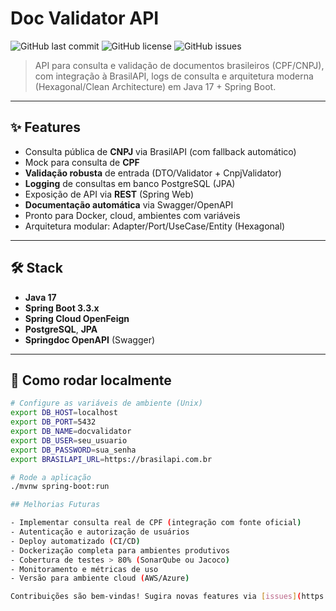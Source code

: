 # Doc Validator API

![GitHub last commit](https://img.shields.io/github/last-commit/rsiqueira011/doc-validator)
![GitHub license](https://img.shields.io/github/license/rsiqueira011/doc-validator)
![GitHub issues](https://img.shields.io/github/issues/rsiqueira011/doc-validator)

> API para consulta e validação de documentos brasileiros (CPF/CNPJ), com integração à BrasilAPI, logs de consulta e arquitetura moderna (Hexagonal/Clean Architecture) em Java 17 + Spring Boot.

---

## ✨ Features

- Consulta pública de **CNPJ** via BrasilAPI (com fallback automático)
- Mock para consulta de **CPF**
- **Validação robusta** de entrada (DTO/Validator + CnpjValidator)
- **Logging** de consultas em banco PostgreSQL (JPA)
- Exposição de API via **REST** (Spring Web)
- **Documentação automática** via Swagger/OpenAPI
- Pronto para Docker, cloud, ambientes com variáveis
- Arquitetura modular: Adapter/Port/UseCase/Entity (Hexagonal)

---

## 🛠️ Stack

- **Java 17**
- **Spring Boot 3.3.x**
- **Spring Cloud OpenFeign**
- **PostgreSQL**, **JPA**
- **Springdoc OpenAPI** (Swagger)

---

## 🚀 Como rodar localmente

```bash
# Configure as variáveis de ambiente (Unix)
export DB_HOST=localhost
export DB_PORT=5432
export DB_NAME=docvalidator
export DB_USER=seu_usuario
export DB_PASSWORD=sua_senha
export BRASILAPI_URL=https://brasilapi.com.br

# Rode a aplicação
./mvnw spring-boot:run

## Melhorias Futuras

- Implementar consulta real de CPF (integração com fonte oficial)
- Autenticação e autorização de usuários
- Deploy automatizado (CI/CD)
- Dockerização completa para ambientes produtivos
- Cobertura de testes > 80% (SonarQube ou Jacoco)
- Monitoramento e métricas de uso
- Versão para ambiente cloud (AWS/Azure)

Contribuições são bem-vindas! Sugira novas features via [issues](https://github.com/rsiqueira011/doc-validator/issues)


